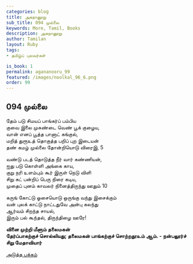 ```yaml
---
categories: blog
title: அகநானூறு 
sub_title: 094 முல்லை
keywords: More, Tamil, Books
description: அகநானூறு 
author: Tamilan
layout: Ruby
tags:
- தமிழ்ப் புலவர்கள் 

is_book: 1
permalink: agananooru_99
featured: /images/noolkal_96_6.png
order: 99
---
```



## 094 முல்லை

தேம் படு சிமயப் பாங்கர்ப் பம்பிய  
குவை இலை முசுண்டை வெண் பூக் குழைய,  
வான் எனப் பூத்த பானாட் கங்குல்,  
மறித் துரூஉத் தொகுத்த பறிப் புற இடையன்  
தண் கமழ் முல்லை தோன்றியொடு விரைஇ, 5

வண்டு படத் தொடுத்த நீர் வார் கண்ணியன்,  
ஐது படு கொள்ளி அங்கை காய,  
குறு நரி உளம்பும் கூர் இருள் நெடு விளி  
சிறு கட் பன்றிப் பெரு நிரை கடிய,  
முதைப் புனம் காவலர் நினைத்திருந்து ஊதும் 10

கருங் கோட்டு ஓசையொடு ஒருங்கு வந்து இசைக்கும்  
வன் புலக் காட்டு நாட்டதுவே அன்பு கலந்து  
ஆர்வம் சிறந்த சாயல்,  
இரும் பல் கூந்தல், திருந்திழை ஊரே!

**வினை முற்றி மீளும் தலைமகன்  
தேர்ப்பாகற்குச் சொல்லியது; தலைமகன் பாங்கற்குச் சொற்றதூஉம் ஆம். - நன்பலூர்ச் சிறு மேதாவியார்**

[அடுத்த பக்கம்](agananooru_100)